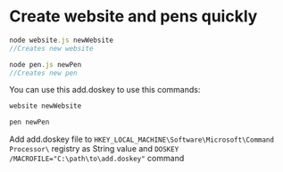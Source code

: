 # Create website and pens quickly

```javascript
node website.js newWebsite
//Creates new website 

node pen.js newPen
//Creates new pen
```

You can use this add.doskey to use this commands:

```cmd
website newWebsite

pen newPen
```

Add add.doskey file to ```HKEY_LOCAL_MACHINE\Software\Microsoft\Command Processor\``` registry as String value and ```DOSKEY /MACROFILE="C:\path\to\add.doskey"``` command